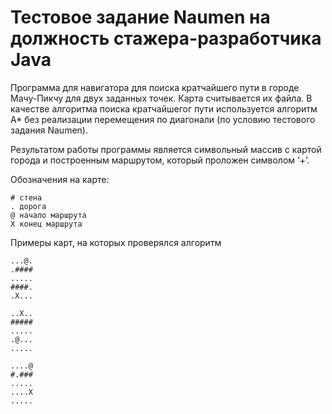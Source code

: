 # Тестовое задание Naumen на должность стажера-разработчика Java

Программа для навигатора для поиска кратчайшего пути в городе Мачу-Пикчу для двух заданных точек. Карта считывается их файла. В качестве алгоритма поиска кратчайшегог пути используется алгоритм A* без реализации перемещения по диагонали (по условию тестового задания Naumen).

Результатом работы программы является символьный массив с картой города и построенным маршрутом, который проложен символом ‘+’.

Обозначения на карте:

```
# стена
. дорога
@ начало маршрута
X конец маршрута
```

Примеры карт, на которых проверялся алгоритм
```
...@.
.####
.....
####.
.X...
```
```
..X..
#####
.....
.@...
.....
```

```
....@
#.###
.....
....X
.....
```
